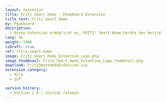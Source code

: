 ```yaml
---
layout: extension
title: Fritz Smart Home - Peakboard Extension
title_text: Fritz Smart Home
by: Peakboard
description: 
  - Diese Extension ermöglicht es, FRITZ! Smart-Home-Geräte des Herstellers AVM als Datenquelle in Peakboard anzubinden. Als Daten können die aktuellen Temperaturwerte der smarten Heizkörperthermostate ausgelesen und zurückgeschrieben werden. So kann mittels Peakboard beispielsweise ein interaktives Dashboard zur Anzeige und Steuerung der Raumtemperatur erstellt werden. 
lang: de
weight: 1000
isDraft: true
ref: fritz-smart-home
image: Fritz_Smart_Home_Extention_Logo.png
image_thumbnail: Fritz_Smart_Home_Extention_Logo_thumbnail.png
download: FritzSmartHomeExtension.zip
extension_category:
  - Alle
  - IoT

version_history:
  - Version 1.0 | Initial release
---
```

